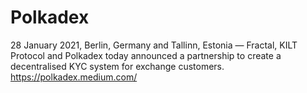 # Polkadex
28 January 2021, Berlin, Germany and Tallinn, Estonia — Fractal, KILT Protocol and Polkadex today announced a partnership to create a decentralised KYC system for exchange customers. https://polkadex.medium.com/
